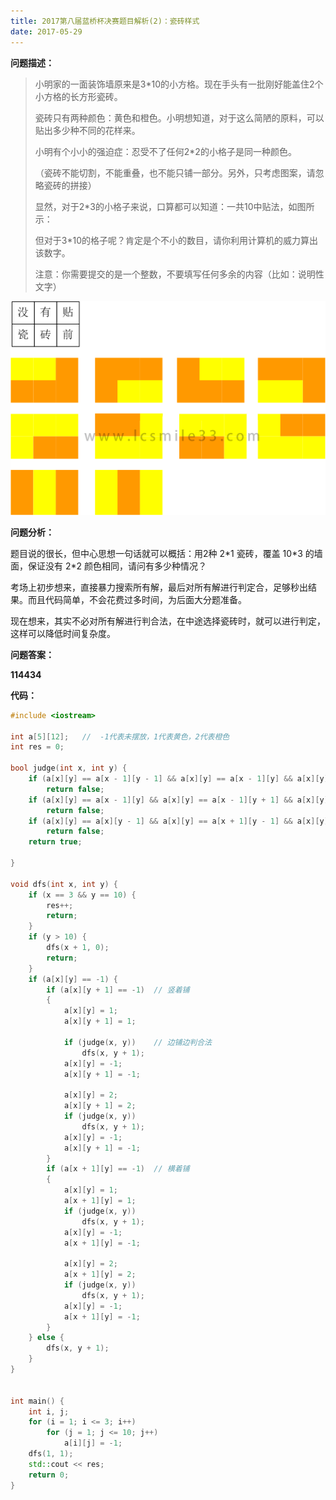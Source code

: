 ```yaml
---
title: 2017第八届蓝桥杯决赛题目解析(2)：瓷砖样式
date: 2017-05-29
---
```


**问题描述：**

> 小明家的一面装饰墙原来是3\*10的小方格。现在手头有一批刚好能盖住2个小方格的长方形瓷砖。
>
> 瓷砖只有两种颜色：黄色和橙色。小明想知道，对于这么简陋的原料，可以贴出多少种不同的花样来。
>
> 小明有个小小的强迫症：忍受不了任何2*2的小格子是同一种颜色。
>
> （瓷砖不能切割，不能重叠，也不能只铺一部分。另外，只考虑图案，请忽略瓷砖的拼接）
>
> 显然，对于2\*3的小格子来说，口算都可以知道：一共10中贴法，如图所示：
>
> 但对于3\*10的格子呢？肯定是个不小的数目，请你利用计算机的威力算出该数字。
>
> 注意：你需要提交的是一个整数，不要填写任何多余的内容（比如：说明性文字）

![](https://raw.githubusercontent.com/smilelc3/blog/main/images/2017第八届蓝桥杯决赛题目解析(2)瓷砖样式/p1-1-1.png)

**问题分析：**

​题目说的很长，但中心思想一句话就可以概括：用2种 2\*1 瓷砖，覆盖 10\*3 的墙面，保证没有 2\*2 颜色相同，请问有多少种情况？

​考场上初步想来，直接暴力搜索所有解，最后对所有解进行判定合，足够秒出结果。而且代码简单，不会花费过多时间，为后面大分题准备。

​现在想来，其实不必对所有解进行判合法，在中途选择瓷砖时，就可以进行判定，这样可以降低时间复杂度。

**问题答案：**

​**114434**

**代码：**

```c++
#include <iostream>

int a[5][12];   //  -1代表未摆放，1代表黄色，2代表橙色 
int res = 0;

bool judge(int x, int y) {
    if (a[x][y] == a[x - 1][y - 1] && a[x][y] == a[x - 1][y] && a[x][y] == a[x][y - 1])
        return false;
    if (a[x][y] == a[x - 1][y] && a[x][y] == a[x - 1][y + 1] && a[x][y] == a[x][y + 1])
        return false;
    if (a[x][y] == a[x][y - 1] && a[x][y] == a[x + 1][y - 1] && a[x][y] == a[x + 1][y])
        return false;
    return true;

}

void dfs(int x, int y) {
    if (x == 3 && y == 10) {
        res++;
        return;
    }
    if (y > 10) {
        dfs(x + 1, 0);
        return;
    }
    if (a[x][y] == -1) {
        if (a[x][y + 1] == -1)  // 竖着铺 
        {
            a[x][y] = 1;
            a[x][y + 1] = 1;

            if (judge(x, y))    // 边铺边判合法 
                dfs(x, y + 1);
            a[x][y] = -1;
            a[x][y + 1] = -1;

            a[x][y] = 2;
            a[x][y + 1] = 2;
            if (judge(x, y))
                dfs(x, y + 1);
            a[x][y] = -1;
            a[x][y + 1] = -1;
        }
        if (a[x + 1][y] == -1)  // 横着铺 
        {
            a[x][y] = 1;
            a[x + 1][y] = 1;
            if (judge(x, y))
                dfs(x, y + 1);
            a[x][y] = -1;
            a[x + 1][y] = -1;

            a[x][y] = 2;
            a[x + 1][y] = 2;
            if (judge(x, y))
                dfs(x, y + 1);
            a[x][y] = -1;
            a[x + 1][y] = -1;
        }
    } else {
        dfs(x, y + 1);
    }
}


int main() {
    int i, j;
    for (i = 1; i <= 3; i++)
        for (j = 1; j <= 10; j++)
            a[i][j] = -1;
    dfs(1, 1);
    std::cout << res;
    return 0;
}
```
